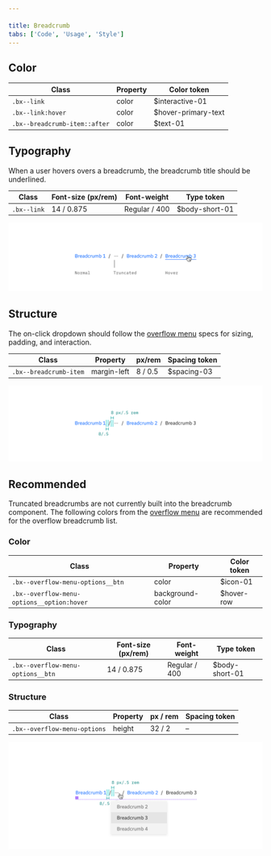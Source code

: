 ```yaml
---

title: Breadcrumb
tabs: ['Code', 'Usage', 'Style']
---
```


## Color

| Class                         | Property | Color token         |
| ----------------------------- | -------- | ------------------- |
| `.bx--link`                   | color    | $interactive-01   |
| `.bx--link:hover`             | color    | $hover-primary-text|
| `.bx--breadcrumb-item::after` | color    | $text-01          |

## Typography

When a user hovers overs a breadcrumb, the breadcrumb title should be underlined.

| Class       | Font-size (px/rem) | Font-weight | Type token |
| ----------- | ------------------ | ----------- | ---------- |
| `.bx--link` | 14 / 0.875         | Regular / 400 | $body-short-01|

<ImageComponent fixed="default" caption="Breadcrumb typography treatment example">

![Breadcrumb typography treatment example](images/breadcrumb-style-1.png)

</ImageComponent>

## Structure

The on-click dropdown should follow the [overflow menu](/components/overflow-menu) specs for sizing, padding, and interaction.

| Class                         | Property    | px/rem | Spacing token |
| ----------------------------- | ----------- | ------ | ------------- |
| `.bx--breadcrumb-item`        | margin-left | 8 / 0.5 | $spacing-03 |

<ImageComponent fixed="default" caption="Structure and spacing measurements for breadcrumb | px / rem">

![Truncated breadcrumb dropdown example](images/breadcrumb-style-2.png)

</ImageComponent>

## Recommended

Truncated breadcrumbs are not currently built into the breadcrumb component. The following colors from the [overflow menu](/overflow/style) are recommended for the overflow breadcrumb list.

### Color

| Class                                      | Property         | Color token    |
| ------------------------------------------ | ---------------- | ---------- |
| `.bx--overflow-menu-options__btn`          | color            | $icon-01   |
| `.bx--overflow-menu-options__option:hover` | background-color | $hover-row |

### Typography

| Class                             | Font-size (px/rem) | Font-weight | Type token |
| --------------------------------- | ------------------ | ----------- | ---------- |
| `.bx--overflow-menu-options__btn` | 14 / 0.875         | Regular / 400 | $body-short-01 |

### Structure

| Class                        | Property   | px / rem | Spacing token |
| ---------------------------- | ---------- | -------- | ------------- |
| `.bx--overflow-menu-options` | height     | 32 / 2   | – |

<ImageComponent fixed="default" caption="Recommended structure and spacing measurements for breadcrumb | px / rem">

![Truncated breadcrumb dropdown example](images/breadcrumb-style-3.png)

</ImageComponent>
